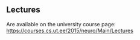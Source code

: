 Lectures
--------

Are available on the university course page: https://courses.cs.ut.ee/2015/neuro/Main/Lectures